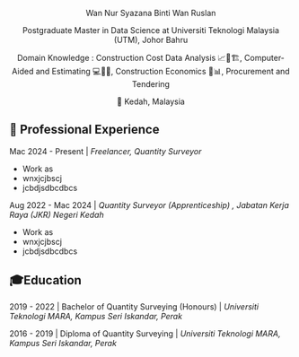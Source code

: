 <p align="center">
Wan Nur Syazana Binti Wan Ruslan
</p>

<p align="center">  
Postgraduate Master in Data Science at Universiti Teknologi Malaysia (UTM), Johor Bahru
</p>

 <p align="center">   
Domain Knowledge : Construction Cost Data Analysis 📈💸🏗️, Computer-Aided and Estimating 💻📐📏, Construction Economics 🏦📊,  Procurement and Tendering
</p>

<p align="center">   
🌾 Kedah, Malaysia 
</p>


## 💼 **Professional Experience**
Mac 2024 - Present |
_Freelancer, Quantity Surveyor_
- Work as
- wnxjcjbscj
- jcbdjsdbcdbcs

Aug 2022 - Mac 2024 |
_Quantity Surveyor (Apprenticeship) , Jabatan Kerja Raya (JKR) Negeri Kedah_
- Work as
- wnxjcjbscj
- jcbdjsdbcdbcs

## 🎓**Education**

2019 - 2022 |
 Bachelor of Quantity Surveying (Honours) | *Universiti Teknologi MARA, Kampus Seri Iskandar, Perak*

2016 - 2019 |
Diploma of Quantity Surveying | *Universiti Teknologi MARA, Kampus Seri Iskandar, Perak*


